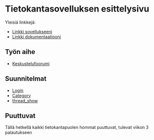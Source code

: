# Tietokantasovelluksen esittelysivu

Yleisiä linkkejä:

* [Linkki sovellukseeni](http://nroos.users.cs.helsinki.fi/tsoha/)
* [Linkki dokumentaatiooni](https://github.com/NRoos/Tsoha-Bootstrap/tree/master/doc/dokumentaatio.pdf)

## Työn aihe

* [Keskustelufoorumi](http://advancedkittenry.github.io/suunnittelu_ja_tyoymparisto/aiheet/Keskustelufoorumi.html) 

## Suunnitelmat

* [Login](http://nroos.users.cs.helsinki.fi/tsoha/login)
* [Category](http://nroos.users.cs.helsinki.fi/tsoha/categories)
* [thread_show](http://nroos.users.cs.helsinki.fi/tsoha/thread/1)


## Puuttuvat

Tällä hetkellä kaikki tietokantapuolen hommat puuttuvat, tulevat viikon 3 palautukseen
